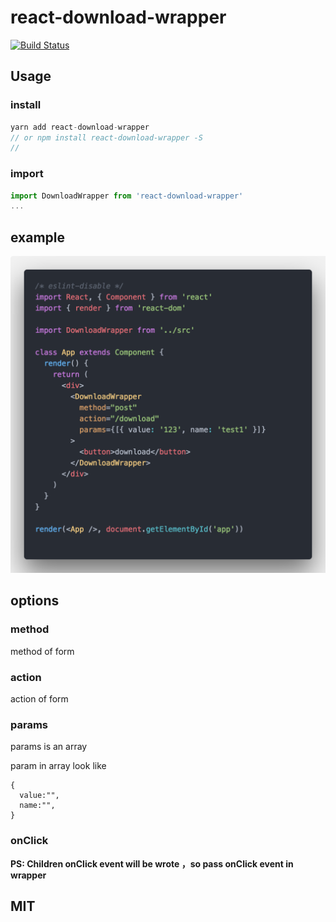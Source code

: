# react-download-wrapper

[![Build Status](https://img.shields.io/travis/Sunshine168/react-download-wrapper.svg?style=flat-square)](https://travis-ci.org/Sunshine168/react-download-wrapper)

## Usage

### install
```js
yarn add react-download-wrapper 
// or npm install react-download-wrapper -S
// 
```

### import 
```js
import DownloadWrapper from 'react-download-wrapper'
...
```

## example
![](code.png)

## options

### method
 method of form

### action
action of form 

### params
params is an array 

param in array look like
 
```
{
  value:"",
  name:"",
}
```

### onClick
**PS: Children onClick event will be wrote ，so pass onClick event in wrapper**

## MIT

